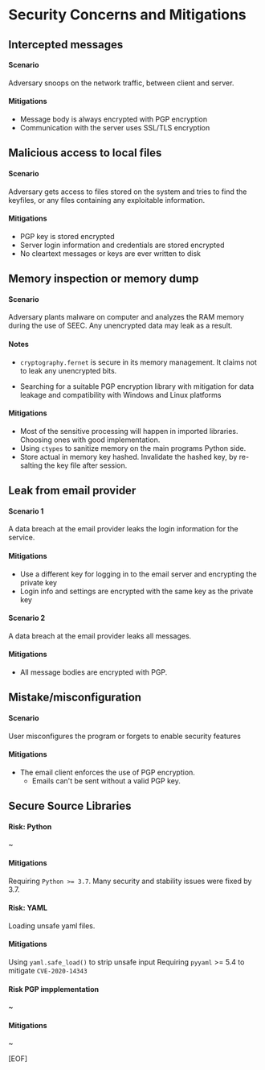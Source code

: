# Security Concerns and Mitigations

## Intercepted messages

#### Scenario

Adversary snoops on the network traffic, between client and server.

#### Mitigations

- Message body is always encrypted with PGP encryption
- Communication with the server uses SSL/TLS encryption

## Malicious access to local files

#### Scenario

Adversary gets access to files stored on the system and tries to find the keyfiles, or any files containing any exploitable information.

#### Mitigations

- PGP key is stored encrypted
- Server login information and credentials are stored encrypted
- No cleartext messages or keys are ever written to disk

## Memory inspection or memory dump

#### Scenario

Adversary plants malware on computer and analyzes the RAM memory during the use of SEEC. Any unencrypted data may leak as a result.

#### Notes

- `cryptography.fernet` is secure in its memory management. It claims not to leak any unencrypted bits.

- Searching for a suitable PGP encryption library with mitigation for data leakage and compatibility with Windows and Linux platforms

#### Mitigations

- Most of the sensitive processing will happen in imported libraries. Choosing ones with good implementation.
- Using `ctypes` to sanitize memory on the main programs Python side.
- Store actual in memory key hashed. Invalidate the hashed key, by re-salting the key file after session.

## Leak from email provider

#### Scenario 1

A data breach at the email provider leaks the login information for the service.

#### Mitigations

- Use a different key for logging in to the email server and encrypting the private key
- Login info and settings are encrypted with the same key as the private key

#### Scenario 2

A data breach at the email provider leaks all messages.

#### Mitigations

- All message bodies are encrypted with PGP.

## Mistake/misconfiguration

#### Scenario

User misconfigures the program or forgets to enable security features

#### Mitigations

- The email client enforces the use of PGP encryption.
	- Emails can't be sent without a valid PGP key.

## Secure Source Libraries

#### Risk: Python

~

#### Mitigations

Requiring `Python >= 3.7`. Many security and stability issues were fixed by 3.7.

#### Risk: YAML

Loading unsafe yaml files.

#### Mitigations

Using `yaml.safe_load()` to strip unsafe input
Requiring `pyyaml` >= 5.4 to mitigate `CVE-2020-14343`

#### Risk PGP impplementation

~

#### Mitigations

~

[EOF]
